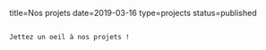 title=Nos projets
date=2019-03-16
type=projects
status=published
~~~~~~

Jettez un oeil à nos projets ! 

